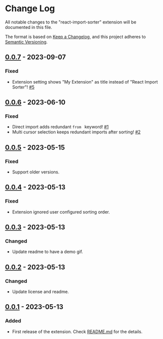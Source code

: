 # Change Log

All notable changes to the "react-import-sorter" extension will be documented in this file.

The format is based on [Keep a Changelog](https://keepachangelog.com/en/1.0.0/),
and this project adheres to [Semantic Versioning](https://semver.org/spec/v2.0.0.html).

## [0.0.7] - 2023-09-07

### Fixed

- Extension setting shows "My Extension" as title instead of "React Import Sorter"! [#5](https://github.com/Mr0nline/React-Import-Sorter/issues/5)

## [0.0.6] - 2023-06-10

### Fixed

- Direct import adds redundant `from ` keyword! [#1](https://github.com/Mr0nline/React-Import-Sorter/issues/1)
- Multi cursor selection keeps redundant imports after sorting! [#2](https://github.com/Mr0nline/React-Import-Sorter/issues/2)

## [0.0.5] - 2023-05-15

### Fixed

- Support older versions.

## [0.0.4] - 2023-05-13

### Fixed

- Extension ignored user configured sorting order.

## [0.0.3] - 2023-05-13

### Changed

- Update readme to have a demo gif.

## [0.0.2] - 2023-05-13

### Changed

- Update license and readme.

## [0.0.1] - 2023-05-13

### Added

- First release of the extension. Check [README.md](https://github.com/Mr0nline/React-Import-Sorter/blob/main/README.md) for the details.

[0.0.7]: https://github.com/Mr0nline/React-Import-Sorter/compare/v0.0.6...v0.0.7
[0.0.6]: https://github.com/Mr0nline/React-Import-Sorter/compare/bc0796cfe35b209e55a57376b72ff0644bdef1ba...v0.0.6
[0.0.5]: https://github.com/Mr0nline/React-Import-Sorter/compare/a7d5bc78c0bddb796392e78c43c073d4a9d7eb30...bc0796cfe35b209e55a57376b72ff0644bdef1ba
[0.0.4]: https://github.com/Mr0nline/React-Import-Sorter/compare/b75144997ab5062ef6fce44280c2737af08d60d7...a7d5bc78c0bddb796392e78c43c073d4a9d7eb30
[0.0.3]: https://github.com/Mr0nline/React-Import-Sorter/compare/d56a41cde7e508337d49f270c71afd9c3f145cf6...b75144997ab5062ef6fce44280c2737af08d60d7
[0.0.2]: https://github.com/Mr0nline/React-Import-Sorter/compare/f8ceaa00a5ee53b5c1e3d449ae9a7a70b061ad96...d56a41cde7e508337d49f270c71afd9c3f145cf6
[0.0.1]: https://github.com/Mr0nline/React-Import-Sorter/commit/f8ceaa00a5ee53b5c1e3d449ae9a7a70b061ad96
